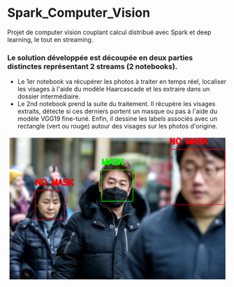 # Spark_Computer_Vision

Projet de computer vision couplant calcul distribué avec Spark et deep learning, le tout en streaming.

### Le solution développée est découpée en deux parties distinctes représentant 2 streams (2 notebooks).
- Le 1er notebook va récupérer les photos à traiter en temps réel, localiser les visages à l'aide du modèle Haarcascade et les extraire dans un dossier intermédiaire.
- Le 2nd notebook prend la suite du traitement. Il récupère les visages extraits, détecte si ces derniers portent un masque ou pas à l'aide du modèle VGG19 fine-tuné. Enfin, il dessine les labels associés avec un rectangle (vert ou rouge) autour des visages sur les photos d'origine.

![alt text](https://github.com/ldelecourt/Spark_Computer_Vision/blob/main/image.png?raw=true)
